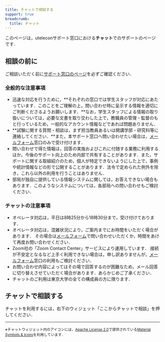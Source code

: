 ```yaml
---
title: チャットで相談する
support: true
breadcrumb:
  title: チャット
---
```


このページは，uteleconサポート窓口における**チャット**でのサポートのページです．

## 相談の前に

ご相談いただく前に[サポート窓口のページ](./)を必ずご確認ください．

### 全般的な注意事項

- 迅速な対応を行うために，**それぞれの窓口では学生スタッフが対応にあたっています．このことをご理解の上，問い合わせ時に呈示する情報を適切にご判断くださるようお願いします．**なお，学生スタッフによる情報の取り扱いについては，必要な文書を取り交わした上で，教職員の管理・監督のもと行っているため，一般的なアカウント情報などであれば問題ありません．
- **試験に関する質問・相談は，まず担当教員あるいは開講学部・研究科等に連絡してください．**また，本サポート窓口へ問い合わせたい場合は，[メールフォーム](./email-form/)窓口のみで受け付けます．
- 問い合わせで得た情報は，回答の実施およびこれに付随する業務に利用するほか，今後のサポート向上のため内部で共有することがあります．また，サポートに関する取組紹介のため，個人が特定できないようにした上で，事例や統計情報などの形で公開することがあります．法令で定められた例外を除き，これら以外の利用を行うことはありません．
- 部局が独自に提供している情報システムに関しては，お答えできない場合もあります．このようなシステムについては，各部局への問い合わせもご検討ください．

### チャットの注意事項

- オペレータ対応は，平日は8時25分から18時30分まで，受け付けております．
- オペレータ対応は，混雑状況により，ご案内までにお時間をいただく場合があります．
  その場合は[メールフォーム](./email-form/)で問い合わせいただくか，時間をあけて再度お問い合わせください．
- Zoom社の「Zoom Contact Center」サービスにより運用しています．
  接続が不安定となるなど上手く利用できない場合は，申し訳ありませんが，[メールフォーム](/support/email-form/)窓口の利用もご検討ください．
- お問い合わせ内容によってはその場で回答するのが困難なため，メール回答に切り替えさせていただく場合があります．あらかじめご了承ください．
- チャットのご利用は東京大学の全ての構成員の方に限ります．

## チャットで相談する

チャットを利用するには，右下のウィジェット「ここからチャットで相談」を押してください．

---

<small>※チャットウィジェット内のアイコンには，<a href="https://www.apache.org/licenses/LICENSE-2.0">Apache License 2.0</a>で提供されている<a href="https://fonts.google.com/icons">Material Symbols & Icons</a>を利用しています．</small>
